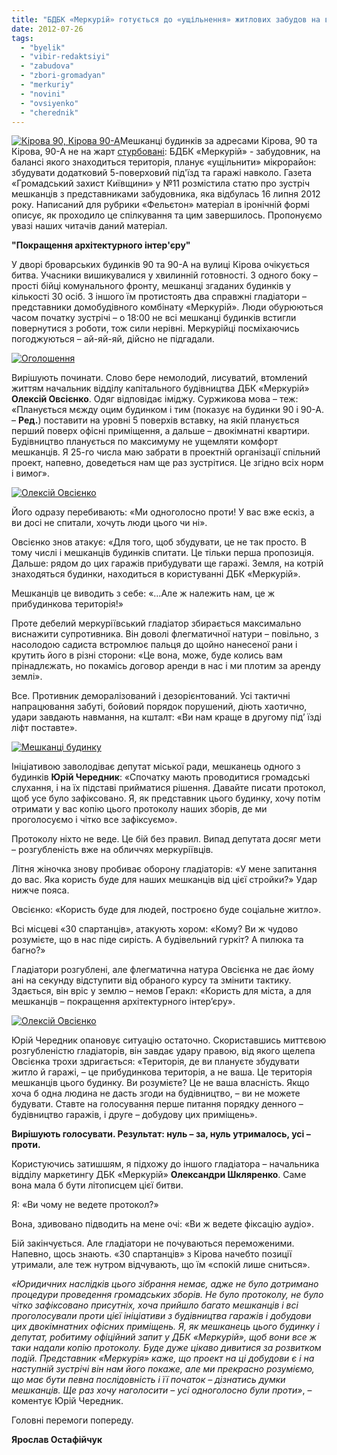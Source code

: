 ```yaml
---
title: "БДБК «Меркурій» готується до «ущільнення» житлових забудов на вул.Кірова, мешканці одноголосно проти"
date: 2012-07-26
tags: 
  - "byelik"
  - "vibir-redaktsiyi"
  - "zabudova"
  - "zbori-gromadyan"
  - "merkuriy"
  - "novini"
  - "ovsiyenko"
  - "cherednik"
---
```


[![](https://mpz.brovary.org/wp-content/uploads/2012/07/DSC00080.jpg "Кірова 90, Кірова 90-А")](https://mpz.brovary.org/wp-content/uploads/2012/07/DSC00080.jpg)Мешканці будинків за адресами Кірова, 90 та Кірова, 90-А не на жарт [стурбовані](https://mpz.brovary.org/mozhlivo-pan-byelik-strazhdaye-marazmom/ "Можливо пан Бєлік страждає маразмом?.."): БДБК «Меркурій» - забудовник, на балансі якого знаходиться територія, планує «ущільнити» мікрорайон: збудувати додатковий 5-поверховий під'їзд та гаражі навколо. Газета «Громадський захист Київщини» у №11 розмістила статю про зустріч мешканців з представниками забудовника, яка відбулась 16 липня 2012 року. Написаний для рубрики «Фельєтон» матеріал в іронічній формі описує, як проходило це спілкування та цим завершилось. Пропонуємо увазі наших читачів даний матеріал.

**"Покращення архітектурного інтер'єру"**

У дворі броварських будинків 90 та 90-А на вулиці Кірова очікується битва. Учасники вишикувалися у хвилинній готовності. З одного боку – прості бійці комунального фронту, мешканці згаданих будинків у кількості 30 осіб. З іншого їм протистоять два справжні гладіатори – представники домобудівного комбінату «Меркурій». Люди обурюються часом початку зустрічі – о 18:00 не всі мешканці будинків встигли повернутися з роботи, тож сили нерівні. Меркурійці посміхаючись погоджуються – ай-яй-яй, дійсно не підгадали.

[![](https://mpz.brovary.org/wp-content/uploads/2012/07/Ogoloshennya_2.jpg "Оголошення")](https://mpz.brovary.org/wp-content/uploads/2012/07/Ogoloshennya_2.jpg)

Вирішують починати. Слово бере немолодий, лисуватий, втомлений життям начальник відділу капітального будівництва ДБК «Меркурій» **Олексій Овсієнко**. Одяг відповідає іміджу. Суржикова мова – теж: «Планується мєжду оцим будинком і тим (показує на будинки 90 і 90-А. – **Ред.**) поставити на уровні 5 поверхів вставку, на якій планується перший поверх офісні приміщення, а дальше – двокімнатні квартири. Будівництво планується по максимуму не ущемляти комфорт мешканців. Я 25-го числа маю забрати в проектній організації спільний проект, напевно, доведеться нам ще раз зустрітися. Це згідно всіх норм і вимог».

[![](https://mpz.brovary.org/wp-content/uploads/2012/07/DSC00078.jpg "Олексій Овсієнко")](https://mpz.brovary.org/wp-content/uploads/2012/07/DSC00078.jpg)

Його одразу перебивають: «Ми одноголосно проти! У вас вже ескіз, а ви досі не спитали, хочуть люди цього чи ні».

Овсієнко знов атакує: «Для того, щоб збудувати, це не так просто. В тому числі і мешканців будинків спитати. Це тільки перша пропозиція. Дальше: рядом до цих гаражів прибудувати ще гаражі. Земля, на котрій знаходяться будинки, находиться в користуванні ДБК «Меркурій».

Мешканців це виводить з себе: «…Але ж належить нам, це ж прибудинкова територія!»

Проте дебелий меркуріївський гладіатор збирається максимально виснажити супротивника. Він доволі флегматичної натури – повільно, з насолодою садиста встромлює пальця до щойно нанесеної рани і крутить його в різні сторони: «Це вона, може, буде колись вам прінадлєжать, но покамісь договор аренди в нас і ми плотим за аренду землі».

Все. Противник деморалізований і дезорієнтований. Усі тактичні напрацювання забуті, бойовий порядок порушений, діють хаотично, удари завдають навмання, на кшталт: «Ви нам краще в другому під’ їзді ліфт поставте».

[![](https://mpz.brovary.org/wp-content/uploads/2012/07/DSC00081.jpg "Мешканці будинку")](https://mpz.brovary.org/wp-content/uploads/2012/07/DSC00081.jpg)

Ініціативою заволодіває депутат міської ради, мешканець одного з будинків **Юрій Чередник**: «Спочатку мають проводитися громадські слухання, і на їх підставі прийматися рішення. Давайте писати протокол, щоб усе було зафіксовано. Я, як представник цього будинку, хочу потім отримати у вас копію цього протоколу наших зборів, де ми проголосуємо і чітко все зафіксуємо».

Протоколу ніхто не веде. Це бій без правил. Випад депутата досяг мети – розгубленість вже на обличчях меркуріївців.

Літня жіночка знову пробиває оборону гладіаторів: «У мене запитання до вас. Яка користь буде для наших мешканців від цієї стройки?» Удар нижче пояса.

Овсієнко: «Користь буде для людей, построєно буде соціальне житло».

Всі місцеві «30 спартанців», атакують хором: «Кому? Ви ж чудово розумієте, що в нас піде сирість. А будівельний гуркіт? А пилюка та багно?»

Гладіатори розгублені, але флегматична натура Овсієнка не дає йому ані на секунду відступити від обраного курсу та змінити тактику. Здається, він вріс у землю – немов Геракл: «Користь для міста, а для мешканців – покращення архітектурного інтер’єру».

[![](https://mpz.brovary.org/wp-content/uploads/2012/07/ovsiyenko2.jpg "Олексій Овсієнко")](https://mpz.brovary.org/wp-content/uploads/2012/07/ovsiyenko2.jpg)

Юрій Чередник опановує ситуацію остаточно. Скориставшись миттєвою розгубленістю гладіаторів, він завдає удару правою, від якого щелепа Овсієнка трохи здригається: «Територія, де ви плануєте збудувати житло й гаражі, – це прибудинкова територія, а не ваша. Це територія мешканців цього будинку. Ви розумієте? Це не ваша власність. Якщо хоча б одна людина не дасть згоди на будівництво, – ви не можете будувати. Ставте на голосування перше питання порядку денного – будівництво гаражів, і друге – добудову цих приміщень».

**Вирішують голосувати. Результат: нуль – за, нуль утрималось, усі – проти.**

Користуючись затишшям, я підхожу до іншого гладіатора – начальника відділу маркетингу ДБК «Меркурій» **Олександри Шкляренко**. Саме вона мала б бути літописцем цієї битви.

Я: «Ви чому не ведете протокол?»

Вона, здивовано підводить на мене очі: «Ви ж ведете фіксацію аудіо».

Бій закінчується. Але гладіатори не почуваються переможеними. Напевно, щось знають. «30 спартанців» з Кірова начебто позиції утримали, але теж нутром відчувають, що їм «спокій лише сниться».

_«Юридичних наслідків цього зібрання немає, адже не було дотримано процедури проведення громадських зборів. Не було протоколу, не було чітко зафіксовано присутніх, хоча прийшло багато мешканців і всі проголосували проти цієї ініціативи з будівництва гаражів і добудови цих двокімнатних офісних приміщень. Я, як мешканець цього будинку і депутат, робитиму офіційний запит у ДБК «Меркурій», щоб вони все ж таки надали копію протоколу. Буде дуже цікаво дивитися за розвитком подій. Представник «Меркурія» каже, що проект на ці добудови є і на наступній зустрічі він нам його покаже, але ми прекрасно розуміємо, що має бути певна послідовність і її початок – дізнатись думки мешканців. Ще раз хочу наголосити – усі одноголосно були проти»_, – коментує Юрій Чередник.

Головні перемоги попереду.

**Ярослав Остафійчук**
